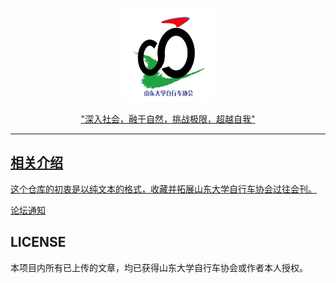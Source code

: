 <p align="center"><img src="assets//log/casdu.jpg" width=150 height=150/></p>
<p align="center"><a href=http://bbs.casdu.cn"><b></b></a></p>


</p>
<p align="center"><a href=http://bbs.casdu.cn/>"深入社会，融于自然，挑战极限，超越自我"</p>

---




## 相关介绍

这个仓库的初衷是以纯文本的格式，收藏并拓展山东大学自行车协会过往会刊。

[论坛通知](http://bbs.casdu.cn/forum.php?mod=viewthread&tid=11669)

## LICENSE

本项目内所有已上传的文章，均已获得山东大学自行车协会或作者本人授权。
